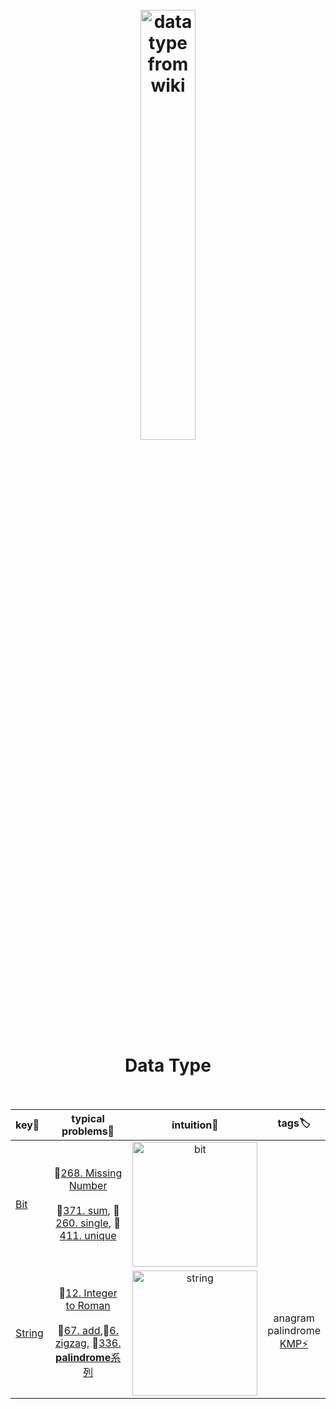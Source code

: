 <h1 align="center">
<br>
	<a href="https://www.wikiwand.com/en/List_of_data_structures">
  <img src="x" alt="data type from wiki" width=42%">
  </a>
  <br><br>
Data Type
  <br><br>
</h1>


| key🔑 | typical problems🌟 | intuition🌠 | tags🏷 |
| :-------- | :---------: | :----------: | :---------: |
| [Bit](https://github.com/willwang-x/algorithms-with-illustrations/blob/master/cornerstone/bit.md)| 🌟[268. Missing Number](https://leetcode.com/problems/missing-number/)<br><br>👾[371. sum](https://leetcode.com/problems/sum-of-two-integers/), 👻[260. single](https://leetcode.com/problems/single-number-iii/), 👹[411. unique](https://leetcode.com/problems/minimum-unique-word-abbreviation/) | <img src="https://i.imgur.com/S6s8tb6.png" alt="bit" width="200"/> | |
| [String](https://github.com/willwang-x/algorithms-with-illustrations/blob/master/cornerstone/string.md) | 🌟[12. Integer to Roman](https://leetcode.com/problems/integer-to-roman/) <br><br> 👾[67. add](https://leetcode.com/problems/add-binary/),👻[6. zigzag](https://leetcode.com/problems/zigzag-conversion/), 👹[336. **palindrome**系列](https://leetcode.com/problems/palindrome-pairs/) | <img src="https://i.imgur.com/1MzpsFt.png" alt="string" width="200"/> | anagram<br />palindrome<br> [KMP⚡️](http://whocouldthat.be/visualizing-string-matching/)|